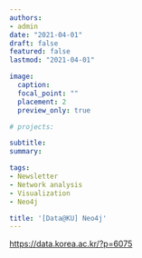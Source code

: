 ```yaml
---
authors:
- admin
date: "2021-04-01"
draft: false
featured: false
lastmod: "2021-04-01"

image:
  caption: 
  focal_point: ""
  placement: 2
  preview_only: true

# projects: 

subtitle: 
summary: 

tags:
- Newsletter
- Network analysis
- Visualization
- Neo4j

title: '[Data@KU] Neo4j'
---
```



https://data.korea.ac.kr/?p=6075